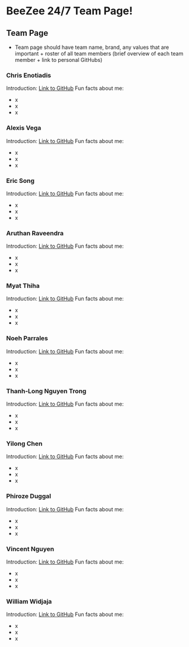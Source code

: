 # BeeZee 24/7 Team Page!

## Team Page

- Team page should have team name, brand, any values that are important + roster of all team members (brief overview of each team member + link to personal GitHubs)

### Chris Enotiadis

Introduction:
[Link to GitHub]()
Fun facts about me:

- x
- x
- x

### Alexis Vega

Introduction:
[Link to GitHub]()
Fun facts about me:

- x
- x
- x

### Eric Song

Introduction:
[Link to GitHub]()
Fun facts about me:

- x
- x
- x

### Aruthan Raveendra

Introduction:
[Link to GitHub]()
Fun facts about me:

- x
- x
- x

### Myat Thiha

Introduction:
[Link to GitHub]()
Fun facts about me:

- x
- x
- x

### Noeh Parrales

Introduction:
[Link to GitHub]()
Fun facts about me:

- x
- x
- x

### Thanh-Long Nguyen Trong

Introduction:
[Link to GitHub]()
Fun facts about me:

- x
- x
- x

### Yilong Chen

Introduction:
[Link to GitHub]()
Fun facts about me:

- x
- x
- x

### Phiroze Duggal

Introduction:
[Link to GitHub]()
Fun facts about me:

- x
- x
- x

### Vincent Nguyen

Introduction:
[Link to GitHub]()
Fun facts about me:

- x
- x
- x

### William Widjaja

Introduction:
[Link to GitHub]()
Fun facts about me:

- x
- x
- x
